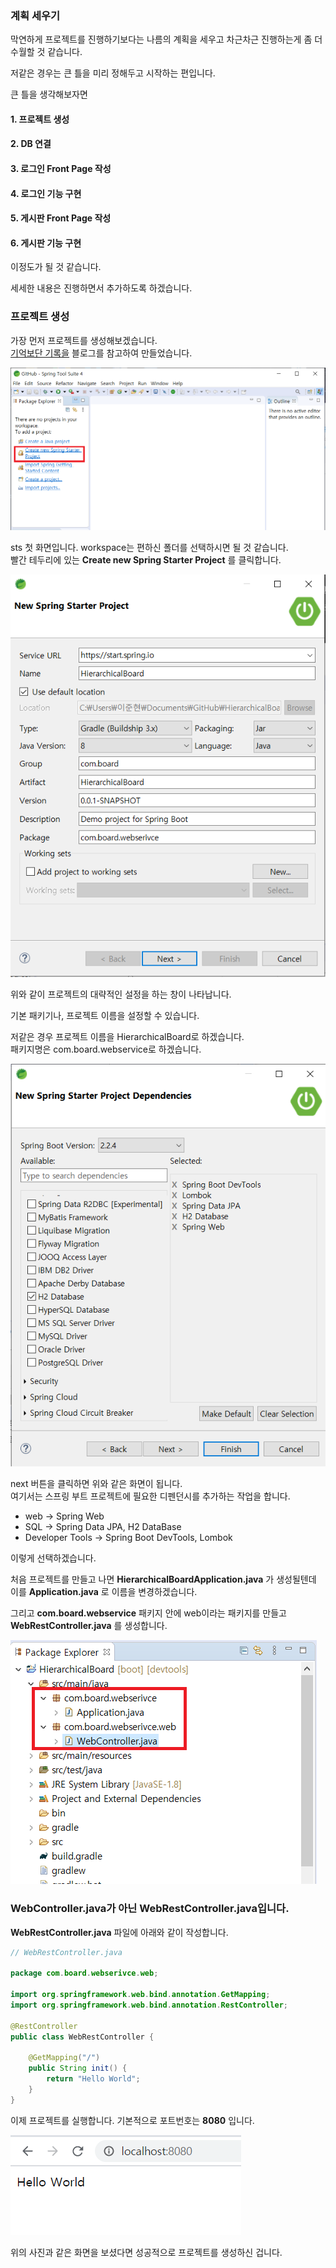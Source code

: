 ### 계획 세우기

막연하게 프로젝트를 진행하기보다는 나름의 계획을 세우고 차근차근 진행하는게 좀 더 수월할 것 같습니다.

저같은 경우는 큰 틀을 미리 정해두고 시작하는 편입니다.

큰 틀을 생각해보자면

#### 1. 프로젝트 생성

#### 2. DB 연결

#### 3. 로그인 Front Page 작성

#### 4. 로그인 기능 구현

#### 5. 게시판 Front Page 작성

#### 6. 게시판 기능 구현

이정도가 될 것 같습니다.

세세한 내용은 진행하면서 추가하도록 하겠습니다.

### 프로젝트 생성

가장 먼저 프로젝트를 생성해보겠습니다.  
[기억보단 기록을](https://jojoldu.tistory.com/284?category=689637) 블로그를 참고하여 만들었습니다.

![프로젝트 생성](images/sts첫화면.png)

sts 첫 화면입니다. workspace는 편하신 폴더를 선택하시면 될 것 같습니다.  
빨간 테두리에 있는 **Create new Spring Starter Project** 를 클릭합니다.

![프로젝트 설정](images/sts프로젝트설정.png)

위와 같이 프로젝트의 대략적인 설정을 하는 창이 나타납니다.

기본 패키기나, 프로젝트 이름을 설정할 수 있습니다.

저같은 경우 프로젝트 이름을 HierarchicalBoard로 하겠습니다.  
패키지명은 com.board.webservice로 하겠습니다.

![프로젝트 DP](images/프로젝트DP.png)

next 버튼을 클릭하면 위와 같은 화면이 됩니다.  
여기서는 스프링 부트 프로젝트에 필요한 디펜던시를 추가하는 작업을 합니다.

- web -> Spring Web
- SQL -> Spring Data JPA, H2 DataBase
- Developer Tools -> Spring Boot DevTools, Lombok

이렇게 선택하겠습니다.

처음 프로젝트를 만들고 나면 **HierarchicalBoardApplication.java** 가 생성될텐데 이를 **Application.java** 로 이름을 변경하겠습니다.

그리고 **com.board.webservice** 패키지 안에 web이라는 패키지를 만들고 **WebRestController.java** 를 생성합니다.

![프로젝트 나누기](images/프로젝트파일나누기.png)

### WebController.java가 아닌 WebRestController.java입니다. 

**WebRestController.java** 파일에 아래와 같이 작성합니다.

```java
// WebRestController.java

package com.board.webserivce.web;

import org.springframework.web.bind.annotation.GetMapping;
import org.springframework.web.bind.annotation.RestController;

@RestController
public class WebRestController {

	@GetMapping("/")
	public String init() {
		return "Hello World";
	}
}

```

이제 프로젝트를 실행합니다. 기본적으로 포트번호는 **8080** 입니다.

![프로젝트 나누기](images/프로젝트실행.png)

위의 사진과 같은 화면을 보셨다면 성공적으로 프로젝트를 생성하신 겁니다.
